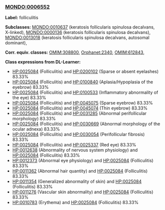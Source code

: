
### [MONDO:0006552](http://purl.obolibrary.org/obo/MONDO_0006552)
**Label:** folliculitis

**Subclasses:** [MONDO:0010637](http://purl.obolibrary.org/obo/MONDO_0010637) (keratosis follicularis spinulosa decalvans, X-linked), [MONDO:0000136](http://purl.obolibrary.org/obo/MONDO_0000136) (keratosis follicularis spinulosa decalvans), [MONDO:0013018](http://purl.obolibrary.org/obo/MONDO_0013018) (keratosis follicularis spinulosa decalvans, autosomal dominant), 

**Corr. equiv. classes:** [OMIM:308800](http://purl.obolibrary.org/obo/OMIM_308800), [Orphanet:2340](http://www.orpha.net/ORDO/Orphanet_2340), [OMIM:612843](http://purl.obolibrary.org/obo/OMIM_612843), 

**Class expressions from DL-Learner:**

- [HP:0025084](http://purl.obolibrary.org/obo/HP_0025084) (Folliculitis) and [HP:0200102](http://purl.obolibrary.org/obo/HP_0200102) (Sparse or absent eyelashes) 83.33%
- [HP:0025084](http://purl.obolibrary.org/obo/HP_0025084) (Folliculitis) and [HP:0100840](http://purl.obolibrary.org/obo/HP_0100840) (Aplasia/Hypoplasia of the eyebrow) 83.33%
- [HP:0025084](http://purl.obolibrary.org/obo/HP_0025084) (Folliculitis) and [HP:0100533](http://purl.obolibrary.org/obo/HP_0100533) (Inflammatory abnormality of the eye) 83.33%
- [HP:0025084](http://purl.obolibrary.org/obo/HP_0025084) (Folliculitis) and [HP:0045075](http://purl.obolibrary.org/obo/HP_0045075) (Sparse eyebrow) 83.33%
- [HP:0025084](http://purl.obolibrary.org/obo/HP_0025084) (Folliculitis) and [HP:0045074](http://purl.obolibrary.org/obo/HP_0045074) (Thin eyebrow) 83.33%
- [HP:0025084](http://purl.obolibrary.org/obo/HP_0025084) (Folliculitis) and [HP:0031285](http://purl.obolibrary.org/obo/HP_0031285) (Abnormal perifollicular morphology) 83.33%
- [HP:0025084](http://purl.obolibrary.org/obo/HP_0025084) (Folliculitis) and [HP:0030669](http://purl.obolibrary.org/obo/HP_0030669) (Abnormal morphology of the ocular adnexa) 83.33%
- [HP:0025084](http://purl.obolibrary.org/obo/HP_0025084) (Folliculitis) and [HP:0030054](http://purl.obolibrary.org/obo/HP_0030054) (Perifollicular fibrosis) 83.33%
- [HP:0025084](http://purl.obolibrary.org/obo/HP_0025084) (Folliculitis) and [HP:0025337](http://purl.obolibrary.org/obo/HP_0025337) (Red eye) 83.33%
- [HP:0012638](http://purl.obolibrary.org/obo/HP_0012638) (Abnormality of nervous system physiology) and [HP:0025084](http://purl.obolibrary.org/obo/HP_0025084) (Folliculitis) 83.33%
- [HP:0012373](http://purl.obolibrary.org/obo/HP_0012373) (Abnormal eye physiology) and [HP:0025084](http://purl.obolibrary.org/obo/HP_0025084) (Folliculitis) 83.33%
- [HP:0011362](http://purl.obolibrary.org/obo/HP_0011362) (Abnormal hair quantity) and [HP:0025084](http://purl.obolibrary.org/obo/HP_0025084) (Folliculitis) 83.33%
- [HP:0011354](http://purl.obolibrary.org/obo/HP_0011354) (Generalized abnormality of skin) and [HP:0025084](http://purl.obolibrary.org/obo/HP_0025084) (Folliculitis) 83.33%
- [HP:0011276](http://purl.obolibrary.org/obo/HP_0011276) (Vascular skin abnormality) and [HP:0025084](http://purl.obolibrary.org/obo/HP_0025084) (Folliculitis) 83.33%
- [HP:0010783](http://purl.obolibrary.org/obo/HP_0010783) (Erythema) and [HP:0025084](http://purl.obolibrary.org/obo/HP_0025084) (Folliculitis) 83.33%


